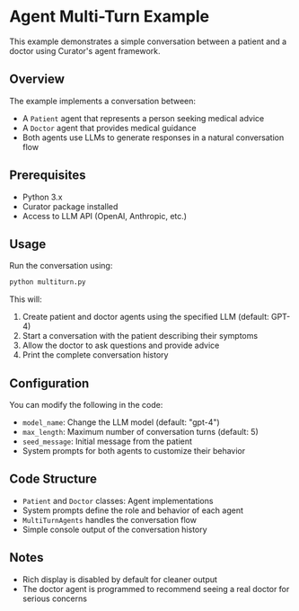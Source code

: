 # Agent Multi-Turn Example

This example demonstrates a simple conversation between a patient and a doctor using Curator's agent framework.

## Overview

The example implements a conversation between:
- A `Patient` agent that represents a person seeking medical advice
- A `Doctor` agent that provides medical guidance
- Both agents use LLMs to generate responses in a natural conversation flow

## Prerequisites

- Python 3.x
- Curator package installed
- Access to LLM API (OpenAI, Anthropic, etc.)

## Usage

Run the conversation using:

```bash
python multiturn.py
```

This will:
1. Create patient and doctor agents using the specified LLM (default: GPT-4)
2. Start a conversation with the patient describing their symptoms
3. Allow the doctor to ask questions and provide advice
4. Print the complete conversation history

## Configuration

You can modify the following in the code:
- `model_name`: Change the LLM model (default: "gpt-4")
- `max_length`: Maximum number of conversation turns (default: 5)
- `seed_message`: Initial message from the patient
- System prompts for both agents to customize their behavior

## Code Structure

- `Patient` and `Doctor` classes: Agent implementations
- System prompts define the role and behavior of each agent
- `MultiTurnAgents` handles the conversation flow
- Simple console output of the conversation history

## Notes

- Rich display is disabled by default for cleaner output
- The doctor agent is programmed to recommend seeing a real doctor for serious concerns